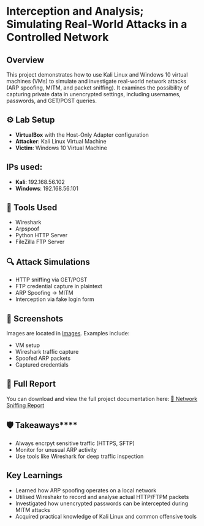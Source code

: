 # Interception and Analysis; Simulating Real-World Attacks in a Controlled Network

## Overview

This project demonstrates how to use Kali Linux and Windows 10 virtual machines (VMs) to simulate and investigate real-world network attacks (ARP spoofing, MITM, and packet sniffing). It examines the possibility of capturing private data in unencrypted settings, including usernames, passwords, and GET/POST queries.

## ⚙️ Lab Setup

- **VirtualBox** with the Host-Only Adapter configuration
- **Attacker**: Kali Linux Virtual Machine
- **Victim**: Windows 10 Virtual Machine
## IPs used:
- **Kali**: 192.168.56.102
- **Windows**: 192.168.56.101   

## 🔧 Tools Used

- Wireshark
- Arpspoof
- Python HTTP Server
- FileZilla FTP Server

## 🔍 Attack Simulations

- HTTP sniffing via GET/POST
- FTP credential capture in plaintext
- ARP Spoofing -> MITM
- Interception via fake login form

## 📸 Screenshots

Images are located in [Images](images). Examples include:

- VM setup 
- Wireshark traffic capture 
- Spoofed ARP packets
- Captured credentials

## 📄 Full Report

You can download and view the full project documentation here:
[📄 Network Sniffing Report](./Network_Sniffing_Report.pdf)




## 🛡️ Takeaways****

- Always encrpyt sensitive traffic (HTTPS, SFTP)
- Monitor for unusual ARP activity
- Use tools like Wireshark for deep traffic inspection

## Key Learnings
- Learned how ARP spoofing operates on a local network
- Utilised Wireshakr to record and analyse actual HTTP/FTPM packets
- Investigated how unencrypted passwords can be intercepted during MITM attacks
- Acquired practical knowledge of Kali Linux and common offensive tools
